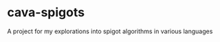 cava-spigots
============

A project for my explorations into spigot algorithms in various languages
